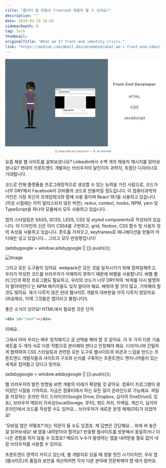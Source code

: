 ```yaml
---
title: "플러터 앱 만들어 frontend 개발자 될 수 있어요!"
description: ""
date: 2024-03-29 15:41
sidebarDepth: 0
tag: Tech
thumbnail:
originalTitle: "What am I? front-end identity crisis."
link: "https://medium.com/@mail.davidredmond/what-am-i-front-end-identity-crisis-88db52ff029e"
---
```


![이미지](./img/WhatamIfront-endidentitycrisis_0.png)

요즘 채용 웹 사이트를 살펴보셨나요? LinkedIn에서 수백 개의 채용자 메시지를 읽어보셨나요? 현대의 프론트엔드 개발자는 브라우저의 달인이자 과학자, 최첨단 디자이너로 기대됩니다.

코드로 전체 플랫폼을 프로그래밍적으로 생성할 수 있는 능력을 가진 사람으로, 코드가 너무 DRY해서 Facebook이 200줄의 코드로 만들어질 정도입니다. 이 컴퓨터과학의 거인은 가장 최신의 프레임워크와 함께 사용 중이며 React 19.1을 사용하고 있습니다 (작성 시점에는 아직 릴리스되지 않은 버전). redux, context, hooks, NPM, yarn 및 TypeScript을 하나의 모듈에서 모두 사용하고 있습니다.

앱의 스타일링은 SASS, SCSS, LESS, CSS 및 styled components로 작성되어 있습니다. 이 디자인의 신은 이미 CSS4를 구현하고, grid, flexbox, CSS 함수 및 사용자 정의 속성을 사용하고 있습니다. 폰트를 가져오고, keyframes로 애니메이션을 만들어 어디에든 넣고 있습니다... 그리고 모두 반응형입니다!

<!-- ui-log 수평형 -->

<ins class="adsbygoogle"
  style="display:block"
  data-ad-client="ca-pub-4877378276818686"
  data-ad-slot="9743150776"
  data-ad-format="auto"
  data-full-width-responsive="true"></ins>
<component is="script">
(adsbygoogle = window.adsbygoogle || []).push({});
</component>

![Image](https://miro.medium.com/v2/resize:fit:960/1*poeR0PrGpjEwa07TzWgEiA.gif)

그리고 모든 도구들이 있어요. webpack은 모든 것을 일치시키기 위해 컴파일해주고, 우리가 작성한 코드를 브라우저가 이해하지 못하기 때문에 바벨을 사용합니다. 바벨 플러그인과 확장 프로그램도 필요하고, 우리의 코드가 너무 DRY하여 '바퀴를 다시 발명하지 말아야한다'는 NPM 패키지들도 잊지 말아야 해요. 배워야 할 것이 많고, 기억해야 할 것도 많아요. 제가 다루지 않은 현대 웹사이트 개발의 대부분을 아직 다루지 않았어요 (죄송해요, 이제 그것들은 앱이라고 불립니다!).

좋은 소식이 있어요! HTML에서 필요한 것은 단지

```html
<div id="root"></div>
```

이에요.

그래서 아마 우리는 매우 정직해지고 곧 선택을 해야 할 것 같아요. 이 두 가지 다른 기술 세트를 두 개의 서로 다른 직함으로 분리해야 한다고 인정해야 해요. 디자이너와 긴밀하게 협력하여 CSS 스타일링과 관련된 모든 도구로 웹사이트의 외관과 느낌을 만드는 프론트엔드 개발자들과 사이트의 구조와 논리를 구축하는 프론트엔드 엔지니어들이 있는 세계로 접어들고 있다고 믿어요.

<!-- ui-log 수평형 -->

<ins class="adsbygoogle"
  style="display:block"
  data-ad-client="ca-pub-4877378276818686"
  data-ad-slot="9743150776"
  data-ad-format="auto"
  data-full-width-responsive="true"></ins>
<component is="script">
(adsbygoogle = window.adsbygoogle || []).push({});
</component>

웹 브라우저의 발전 방향을 보면 개발의 미래가 확장될 것 같아요. 컴퓨터 프로그램이 왕이었던 시절을 기억하죠. 지금은 컴퓨터에서 하는 모든 일이 온라인으로 가능해요. 파일을 저장하는 온라인 하드 드라이브(Google Drive, Dropbox, 심지어 OneDrive도 있죠), 브라우저 메모리 지속성(localStorage, 쿠키), 워드 처리, 이메일, 계산기, 심지어 온라인에서 코드를 작성할 수도 있어요... 브라우저가 새로운 운영 체제(OS)가 되었어요!

'모바일 앱은 어떻죠?'라는 의문이 들 수도 있겠죠. 제 답변은 간단해요... 위에 써 놓은 걸 읽어보세요! 왜 앱을 내려받아야 할까요? 반응형 웹사이트를 방문해서 동일하거나 더 나은 경험을 하지 않을 수 있겠죠? 메모리 누수가 발생하는 앱을 내려받을 필요 없이 내장 브라우저를 사용할 수 있어요.

프론트엔드 영역이 커지고 있는데, 웹 개발자로 있을 때 정말 멋진 시기이지만, 우리 앱(웹사이트)의 품질과 보안을 개선하려면 각자 다른 분야에 전문화해야 할 때가 왔어요.
